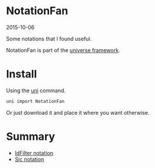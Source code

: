 NotationFan
===========
2015-10-06



Some notations that I found useful.


NotationFan is part of the [universe framework](https://github.com/karayabin/universe-snapshot).


Install
==========
Using the [uni](https://github.com/lingtalfi/universe-naive-importer) command.
```bash
uni import NotationFan
```

Or just download it and place it where you want otherwise.



Summary
=======


- [IdFilter notation](https://github.com/lingtalfi/NotationFan/blob/master/IdFilter/notation.idFilter.eng.md)
- [Sic notation](https://github.com/lingtalfi/NotationFan/blob/master/sic.md)




